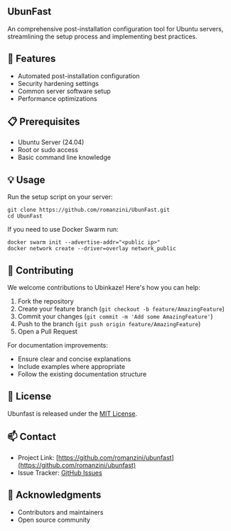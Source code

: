 ## UbunFast

An comprehensive post-installation configuration tool for Ubuntu servers, streamlining the setup process and implementing best practices.

## 🚀 Features

- Automated post-installation configuration
- Security hardening settings
- Common server software setup
- Performance optimizations

## 📋 Prerequisites

- Ubuntu Server (24.04)
- Root or sudo access
- Basic command line knowledge

## 💡 Usage

Run the setup script on your server:

```
git clone https://github.com/romanzini/UbunFast.git
cd UbunFast
```

If you need to use Docker Swarm run:

```
docker swarm init --advertise-addr="<public ip>"
docker network create --driver=overlay network_public
```

## 🤝 Contributing

We welcome contributions to Ubinkaze! Here's how you can help:

1. Fork the repository
2. Create your feature branch (`git checkout -b feature/AmazingFeature`)
3. Commit your changes (`git commit -m 'Add some AmazingFeature'`)
4. Push to the branch (`git push origin feature/AmazingFeature`)
5. Open a Pull Request

For documentation improvements:

- Ensure clear and concise explanations
- Include examples where appropriate
- Follow the existing documentation structure

## 📝 License

Ubunfast is released under the [MIT License](https://opensource.org/licenses/MIT).

## 📫 Contact

- Project Link: [https://github.com/romanzini/ubunfast](https://github.com/romanzini/ubunfast)
- Issue Tracker: [GitHub Issues](https://github.com/romanzini/ubunfast/issues)

## 🙏 Acknowledgments

- Contributors and maintainers
- Open source community
